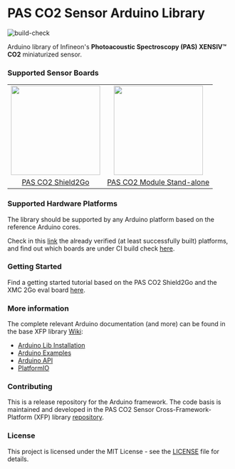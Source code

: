 # PAS CO2 Sensor Arduino Library

![build-check](https://github.com/github/arduino-pas-co2-sensor/actions/workflows/build-check.yml/badge.svg)

Arduino library of Infineon's **Photoacoustic Spectroscopy (PAS) XENSIV™ CO2** miniaturized sensor.

### Supported Sensor Boards
<table>
    <tr>
        <td align="center"><img src="https://github.com/Infineon/pas-co2-sensor/wiki/img/pas-co2-s2go-front.jpg" width=200></td>
        <td align="center"><img  src="https://github.com/Infineon/pas-co2-sensor/wiki/img/pas-co2-module.png" width=200></td>
    </tr>
    <tr>
        <td style="text-align: center"><a href="https://github.com/Infineon/pas-co2-sensor/wiki/Hardware-Platforms#pas-co2-sensor-shield-2go">PAS CO2 Shield2Go</a></td>
        <td style="text-align: center"><a href="https://github.com/Infineon/pas-co2-sensor/wiki/Hardware-Platforms#pas-co2-sensor-stand-alone">PAS CO2 Module Stand-alone</a></td>
    </tr>
</table>

### Supported Hardware Platforms

The library should be supported by any Arduino platform based on the reference Arduino cores. 

Check in this [link](https://github.com/Infineon/pas-co2-sensor/wiki/Hardware-Platforms) the already verified (at least successfully built) platforms, and find out which boards are under CI build check [here](https://github.com/Infineon/arduino-pas-co2-sensor/blob/master/.github/workflows/build-check.yml).

### Getting Started

Find a getting started tutorial based on the PAS CO2 Shield2Go and the XMC 2Go eval board [here](https://github.com/Infineon/pas-co2-sensor/wiki/Ino-Getting-Started).

### More information

The complete relevant Arduino documentation (and more) can be found in the base XFP library [Wiki](https://github.com/infineon/pas-co2-sensor/wiki/Home):

* <a href="https://github.com/Infineon/pas-co2-sensor/wiki/Ino-Library-Installation"> Arduino Lib Installation</a><br> 
* <a href="https://github.com/Infineon/pas-co2-sensor/wiki/Ino-Examples">Arduino Examples</a><br>
* <a href="https://github.com/Infineon/pas-co2-sensor/wiki/Arduino-API">Arduino API</a><br>
* <a href="https://github.com/Infineon/pas-co2-sensor/wiki/PlatformIO">PlatformIO</a><br>

### Contributing

This is a release repository for the Arduino framework. The code basis is maintained and developed in the PAS CO2 Sensor Cross-Framework-Platform (XFP) library [repository](https://github.com/infineon/pas-co2-sensor). 
  
### License

This project is licensed under the MIT License - see the [LICENSE](LICENSE) file for details.


